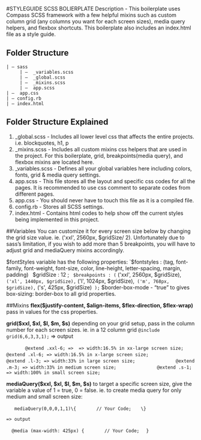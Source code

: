#STYLEGUIDE SCSS BOLIERPLATE
Description - This boilerplate uses Compass SCSS framework with a few helpful mixins such as custom column grid (any columns you want for each screen sizes), media query helpers, and flexbox shortcuts. This boilerplate also includes an index.html file as a style guide. 
## Folder Structure
```
| — sass
	 | —  _variables.scss
	 | —  _global.scss
	 | —  _mixins.scss
	 | —  app.scss
| —  app.css
| — config.rb
| — index.html
```

## Folder Structure Explained
1. \_global.scss - Includes all lower level css that affects the entire projects. i.e. blockquotes, h1, p 
2. \_mixins.scss - Includes all custom mixins css helpers that are used in the project. For this boilerplate, grid, breakpoints(media query), and flexbox mixins are located here.
3.  \_variables.scss - Defines all your global variables here including colors, fonts, grid & media query settings.
4. app.scss - This file stores all the layout and specific css codes for all the pages. It is recommended to use css comment to separate codes from different pages.
5. app.css - You should never have to touch this file as it is a compiled file.
6. config.rb - Stores all SCSS settings.
7. index.html - Contains html codes to help show off the current styles being implemented in this project. 

##Variables
You can customize it for every screen size below by changing the grid size value.  ie. ('xxl', 2560px, $gridSize/ 2). Unfortunately due to sass’s limitation, if you wish to add more than 5 breakpoints, you will have to adjust grid and mediaQuery mixins accordingly.

$fontStyles variable has the following properties: 
`$fontstyles : (tag, font-family, font-weight, font-size, color, line-height, letter-spacing, margin, padding)`
`
$gridSize : 12 ; `
$breakpoints : (`
	('xxl', 2560px, $gridSize),`
	('xl', 1440px, $gridSize),`
	('l', 1024px, $gridSize),`
	('m', 768px, $gridSize),`
	('s', 425px, $gridSize)`
);`
$border-box-mode - “true” to  gives box-sizing: border-box to all grid properties.


##Mixins
**flex($justify-content, $align-items, $flex-direction, $flex-wrap)**
	pass in values for the css properties.
	
**grid($xxl, $xl, $l, $m, $s)**
	depending on your grid setup, pass in the column number for each screen sizes. ie. in a 12 column grid
	`@include grid(6,6,3,3,1);`
	=> output  
	
	
`		@extend .xxl-6; =>  => width:16.5% in xx-large screen size;`
`		`
`		@extend .xl-6; => width:16.5% in x-large screen size;`
`		`
`		@extend .l-3; => width:33% in large screen size;`
`		`
`		@extend .m-3; => width:33% in medium screen size;`
`		`
`		@extend .s-1; => width:100% in small screen size;`
		
	
		
**mediaQuery($xxl, $xl, $l, $m, $s)**
	to target a specific screen size, give the variable a value of 
	1 = true, 0 = false.
	ie. to create media query for only medium and small screen size:
	
	
`	mediaQuery(0,0,0,1,1)\{`
`		// Your Code;`
`	\}`
	
	=> output
	
`	@media (max-width: 425px) { `
`		// Your Code;`
`	}	`

